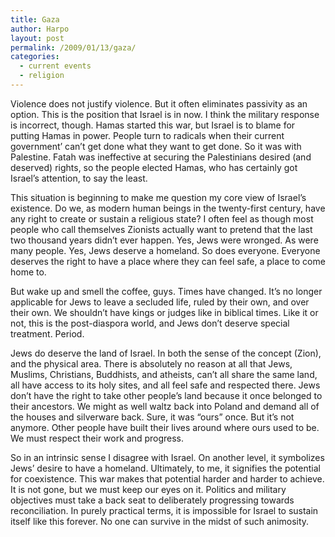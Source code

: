 ```yaml
---
title: Gaza
author: Harpo
layout: post
permalink: /2009/01/13/gaza/
categories:
  - current events
  - religion
---
```

Violence does not justify violence. But it often eliminates passivity as an option. This is the position that Israel is in now. I think the military response is incorrect, though. Hamas started this war, but Israel is to blame for putting Hamas in power. People turn to radicals when their current government&#8217; can&#8217;t get done what they want to get done. So it was with Palestine. Fatah was ineffective at securing the Palestinians desired (and deserved) rights, so the people elected Hamas, who has certainly got Israel&#8217;s attention, to say the least.

This situation is beginning to make me question my core view of Israel&#8217;s existence. Do we, as modern human beings in the twenty-first century, have any right to create or sustain a religious state? I often feel as though most people who call themselves Zionists actually want to pretend that the last two thousand years didn&#8217;t ever happen. Yes, Jews were wronged. As were many people. Yes, Jews deserve a homeland. So does everyone. Everyone deserves the right to have a place where they can feel safe, a place to come home to.

But wake up and smell the coffee, guys. Times have changed. It&#8217;s no longer applicable for Jews to leave a secluded life, ruled by their own, and over their own. We shouldn&#8217;t have kings or judges like in biblical times. Like it or not, this is the post-diaspora world, and Jews don&#8217;t deserve special treatment. Period.

Jews do deserve the land of Israel. In both the sense of the concept (Zion), and the physical area. There is absolutely no reason at all that Jews, Muslims, Christians, Buddhists, and atheists, can&#8217;t all share the same land, all have access to its holy sites, and all feel safe and respected there. Jews don&#8217;t have the right to take other people&#8217;s land because it once belonged to their ancestors. We might as well waltz back into Poland and demand all of the houses and silverware back. Sure, it was &#8220;ours&#8221; once. But it&#8217;s not anymore. Other people have built their lives around where ours used to be. We must respect their work and progress.

So in an intrinsic sense I disagree with Israel. On another level, it symbolizes Jews&#8217; desire to have a homeland. Ultimately, to me, it signifies the potential for coexistence. This war makes that potential harder and harder to achieve. It is not gone, but we must keep our eyes on it. Politics and military objectives must take a back seat to deliberately progressing towards reconciliation. In purely practical terms, it is impossible for Israel to sustain itself like this forever. No one can survive in the midst of such animosity.